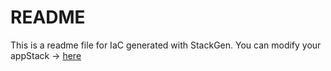 # README
This is a readme file for IaC generated with StackGen.
You can modify your appStack -> [here](http://main.dev.stackgen.com/appstacks/ad32c2ce-93fc-44c6-9767-bc22e21c8960)
